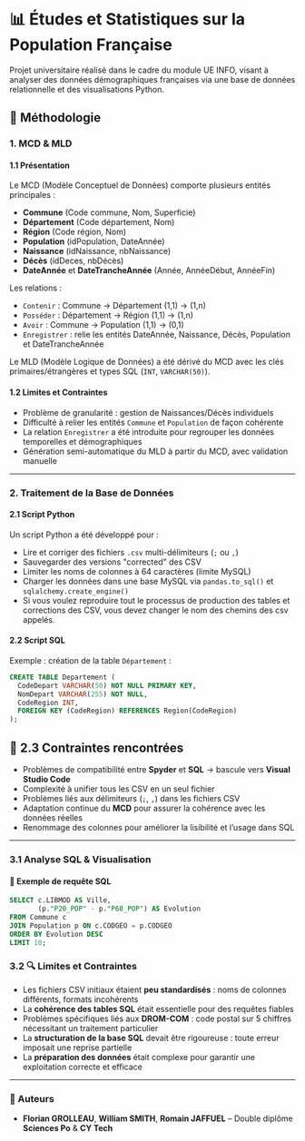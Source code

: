 # 📊 Études et Statistiques sur la Population Française

Projet universitaire réalisé dans le cadre du module UE INFO, visant à analyser des données démographiques françaises via une base de données relationnelle et des visualisations Python.

## 🧠 Méthodologie

### 1. MCD & MLD

#### 1.1 Présentation

Le MCD (Modèle Conceptuel de Données) comporte plusieurs entités principales :  
- **Commune** (Code commune, Nom, Superficie)  
- **Département** (Code département, Nom)  
- **Région** (Code région, Nom)  
- **Population** (idPopulation, DateAnnée)  
- **Naissance** (idNaissance, nbNaissance)  
- **Décès** (idDeces, nbDécès)  
- **DateAnnée** et **DateTrancheAnnée** (Année, AnnéeDébut, AnnéeFin)

Les relations :  
- `Contenir` : Commune → Département (1,1) → (1,n)  
- `Posséder` : Département → Région (1,1) → (1,n)  
- `Avoir` : Commune → Population (1,1) → (0,1)  
- `Enregistrer` : relie les entités DateAnnée, Naissance, Décès, Population et DateTrancheAnnée

Le MLD (Modèle Logique de Données) a été dérivé du MCD avec les clés primaires/étrangères et types SQL (`INT`, `VARCHAR(50)`).

#### 1.2 Limites et Contraintes

- Problème de granularité : gestion de Naissances/Décès individuels
- Difficulté à relier les entités `Commune` et `Population` de façon cohérente
- La relation `Enregistrer` a été introduite pour regrouper les données temporelles et démographiques
- Génération semi-automatique du MLD à partir du MCD, avec validation manuelle

---

### 2. Traitement de la Base de Données

#### 2.1 Script Python

Un script Python a été développé pour :
- Lire et corriger des fichiers `.csv` multi-délimiteurs (`;` ou `,`)
- Sauvegarder des versions "corrected" des CSV
- Limiter les noms de colonnes à 64 caractères (limite MySQL)
- Charger les données dans une base MySQL via `pandas.to_sql()` et `sqlalchemy.create_engine()`
- Si vous voulez reproduire tout le processus de production des tables et corrections des CSV, vous devez changer le nom des chemins des csv appelés.


#### 2.2 Script SQL

Exemple : création de la table `Département` :
```sql
CREATE TABLE Departement (
  CodeDepart VARCHAR(50) NOT NULL PRIMARY KEY,
  NomDepart VARCHAR(255) NOT NULL,
  CodeRegion INT,
  FOREIGN KEY (CodeRegion) REFERENCES Region(CodeRegion)
);
```

## 🔧 2.3 Contraintes rencontrées

- Problèmes de compatibilité entre **Spyder** et **SQL** → bascule vers **Visual Studio Code**
- Complexité à unifier tous les CSV en un seul fichier
- Problèmes liés aux délimiteurs (`;`, `,`) dans les fichiers CSV
- Adaptation continue du **MCD** pour assurer la cohérence avec les données réelles
- Renommage des colonnes pour améliorer la lisibilité et l’usage dans SQL

---

### 3.1 Analyse SQL & Visualisation

#### 💾 Exemple de requête SQL

```sql
SELECT c.LIBMOD AS Ville,
       (p."P20_POP" - p."P68_POP") AS Evolution
FROM Commune c
JOIN Population p ON c.CODGEO = p.CODGEO
ORDER BY Evolution DESC
LIMIT 10;

```

### 3.2 🔍 Limites et Contraintes

- Les fichiers CSV initiaux étaient **peu standardisés** : noms de colonnes différents, formats incohérents
- La **cohérence des tables SQL** était essentielle pour des requêtes fiables
- Problèmes spécifiques liés aux **DROM-COM** : code postal sur 5 chiffres nécessitant un traitement particulier
- La **structuration de la base SQL** devait être rigoureuse : toute erreur imposait une reprise partielle
- La **préparation des données** était complexe pour garantir une exploitation correcte et efficace

---

### 🧩 Auteurs

- **Florian GROLLEAU**, **William SMITH**, **Romain JAFFUEL** – Double diplôme **Sciences Po** & **CY Tech**
